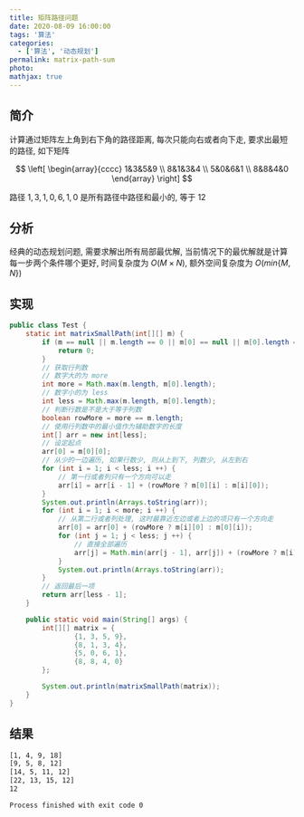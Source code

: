 ```yaml
---
title: 矩阵路径问题
date: 2020-08-09 16:00:00
tags: '算法'
categories:
  - ['算法', '动态规划']
permalink: matrix-path-sum
photo:
mathjax: true
---
```


## 简介

计算通过矩阵左上角到右下角的路径距离, 每次只能向右或者向下走, 要求出最短的路径, 如下矩阵

$$
\left[
  \begin{array}{cccc}
    1&3&5&9 \\
    8&1&3&4 \\
    5&0&6&1 \\
    8&8&4&0
  \end{array}
\right]
$$

路径 $1, 3, 1, 0, 6, 1, 0$ 是所有路径中路径和最小的, 等于 12

## 分析

经典的动态规划问题, 需要求解出所有局部最优解, 当前情况下的最优解就是计算每一步两个条件哪个更好, 时间复杂度为 $O(M \times N)$, 额外空间复杂度为 $O(min\{M, N\})$

## 实现

```java
public class Test {
    static int matrixSmallPath(int[][] m) {
        if (m == null || m.length == 0 || m[0] == null || m[0].length == 0) {
            return 0;
        }
        // 获取行列数
        // 数字大的为 more
        int more = Math.max(m.length, m[0].length);
        // 数字小的为 less
        int less = Math.max(m.length, m[0].length);
        // 判断行数是不是大于等于列数
        boolean rowMore = more == m.length;
        // 使用行列数中的最小值作为辅助数字的长度
        int[] arr = new int[less];
        // 设定起点
        arr[0] = m[0][0];
        // 从少的一边遍历, 如果行数少, 则从上到下, 列数少, 从左到右
        for (int i = 1; i < less; i ++) {
            // 第一行或者列只有一个方向可以走
            arr[i] = arr[i - 1] + (rowMore ? m[0][i] : m[i][0]);
        }
        System.out.println(Arrays.toString(arr));
        for (int i = 1; i < more; i ++) {
            // 从第二行或者列处理, 这时最靠近左边或者上边的项只有一个方向走
            arr[0] = arr[0] + (rowMore ? m[i][0] : m[0][i]);
            for (int j = 1; j < less; j ++) {
                // 直接全部遍历
                arr[j] = Math.min(arr[j - 1], arr[j]) + (rowMore ? m[i][j] : m[j][i]);
            }
            System.out.println(Arrays.toString(arr));
        }
        // 返回最后一项
        return arr[less - 1];
    }

    public static void main(String[] args) {
        int[][] matrix = {
                {1, 3, 5, 9},
                {8, 1, 3, 4},
                {5, 0, 6, 1},
                {8, 8, 4, 0}
        };

        System.out.println(matrixSmallPath(matrix));
    }
}
```

## 结果

```sh
[1, 4, 9, 18]
[9, 5, 8, 12]
[14, 5, 11, 12]
[22, 13, 15, 12]
12

Process finished with exit code 0
```
